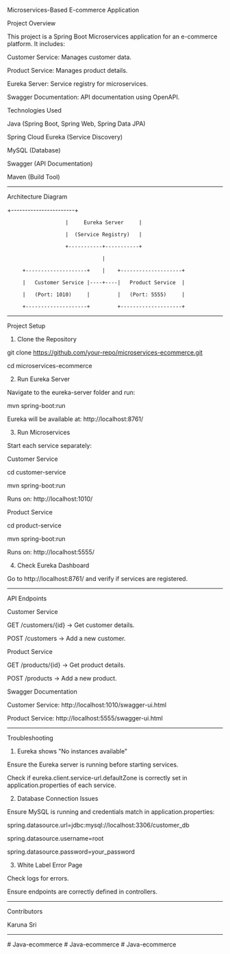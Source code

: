 
Microservices-Based E-commerce Application

Project Overview

This project is a Spring Boot Microservices application for an e-commerce platform. It includes:

Customer Service: Manages customer data.

Product Service: Manages product details.

Eureka Server: Service registry for microservices.

Swagger Documentation: API documentation using OpenAPI.

Technologies Used

Java (Spring Boot, Spring Web, Spring Data JPA)

Spring Cloud Eureka (Service Discovery)

MySQL (Database)

Swagger (API Documentation)

Maven (Build Tool)

---

Architecture Diagram

+-----------------------+

                       |     Eureka Server     |

                       |  (Service Registry)   |

                       +-----------+-----------+

                                   |

         +--------------------+    |    +--------------------+

         |   Customer Service |----+----|   Product Service  |

         |   (Port: 1010)     |         |   (Port: 5555)     |

         +--------------------+         +--------------------+

---

Project Setup

1. Clone the Repository

git clone https://github.com/your-repo/microservices-ecommerce.git

cd microservices-ecommerce

2. Run Eureka Server

Navigate to the eureka-server folder and run:

mvn spring-boot:run

Eureka will be available at: http://localhost:8761/

3. Run Microservices

Start each service separately:

Customer Service

cd customer-service

mvn spring-boot:run

Runs on: http://localhost:1010/

Product Service

cd product-service

mvn spring-boot:run

Runs on: http://localhost:5555/

4. Check Eureka Dashboard

Go to http://localhost:8761/ and verify if services are registered.

---

API Endpoints

Customer Service

GET /customers/{id} → Get customer details.

POST /customers → Add a new customer.

Product Service

GET /products/{id} → Get product details.

POST /products → Add a new product.

Swagger Documentation

Customer Service: http://localhost:1010/swagger-ui.html

Product Service: http://localhost:5555/swagger-ui.html

---

Troubleshooting

1. Eureka shows "No instances available"

Ensure the Eureka server is running before starting services.

Check if eureka.client.service-url.defaultZone is correctly set in application.properties of each service.

2. Database Connection Issues

Ensure MySQL is running and credentials match in application.properties:

spring.datasource.url=jdbc:mysql://localhost:3306/customer_db

spring.datasource.username=root

spring.datasource.password=your_password

3. White Label Error Page

Check logs for errors.

Ensure endpoints are correctly defined in controllers.

---

Contributors

Karuna Sri 

---
#   J a v a - e c o m m e r c e  
 #   J a v a - e c o m m e r c e  
 #   J a v a - e c o m m e r c e  
 